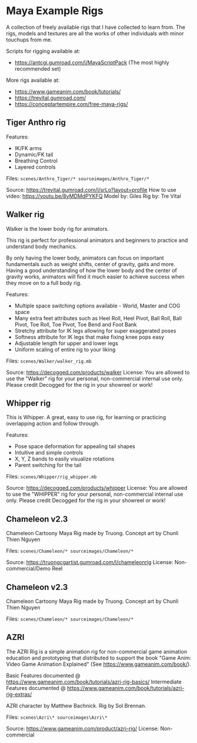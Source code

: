 # Maya Example Rigs

A collection of freely available rigs that I have collected to learn from. The rigs, models and textures are all the works of other individuals with minor touchups from me.

Scripts for rigging available at:
* https://antcgi.gumroad.com/l/MayaScriptPack (The most highly recommended set)

More rigs available at:
* https://www.gameanim.com/book/tutorials/
* https://trevital.gumroad.com/
* https://conceptartempire.com/free-maya-rigs/

## Tiger Anthro rig

Features:
* IK/FK arms
* Dynamic/FK tail
* Breathing Control
* Layered controls

Files: `scenes/Anthro_Tiger/* sourceimages/Anthro_Tiger/*`

Source: https://trevital.gumroad.com/l/srLo?layout=profile
How to use video: https://youtu.be/8yMDMdPYKFQ
Model by: Giles
Rig by: Tre Vital

## Walker rig

Walker is the lower body rig for animators.

This rig is perfect for professional animators and beginners to practice and understand body mechanics.

By only having the lower body, animators can focus on important fundamentals such as weight shifts, center of gravity, gaits and more. Having a good understanding of how the lower body and the center of gravity works, animators will find it much easier to achieve success when they move on to a full body rig.

Features:
* Multiple space switching options available - World, Master and COG space
* Many extra feet attributes such as Heel Roll, Heel Pivot, Ball Roll, Ball Pivot, Toe Roll, Toe Pivot, Toe Bend and Foot Bank
* Stretchy attribute for IK legs allowing for super exaggerated poses
* Softness attribute for IK legs that make fixing knee pops easy
* Adjustable length for upper and lower legs
* Uniform scaling of entire rig to your liking

Files: `scenes/Walker/walker_rig.mb`

Source: https://decogged.com/products/walker
License: You are allowed to use the "Walker" rig for your personal, non-commercial internal use only. Please credit Decogged for the rig in your showreel or work!

## Whipper rig

This is Whipper. A great, easy to use rig, for learning or practicing overlapping action and follow through.

Features:
* Pose space deformation for appealing tail shapes
* Intuitive and simple controls
* X, Y, Z bands to easily visualize rotations
* Parent switching for the tail

Files: `scenes/Whipper/rig_whipper.mb`

Source: https://decogged.com/products/whipper
License: You are allowed to use the "WHIPPER" rig for your personal, non-commercial internal use only. Please credit Decogged for the rig in your showreel or work!

## Chameleon v2.3

Chameleon Cartoony Maya Rig made by Truong.
Concept art by Chunli Thien Nguyen

Files: `scenes/Chameleon/* sourceimages/Chameleon/*`

Source: https://truongcgartist.gumroad.com/l/chameleonrig
License: Non-commercial/Demo Reel


## Chameleon v2.3

Chameleon Cartoony Maya Rig made by Truong.
Concept art by Chunli Thien Nguyen

Files: `scenes/Chameleon/* sourceimages/Chameleon/*`

## AZRI

The AZRI Rig is a simple animation rig for non-commercial game animation education and prototyping that distributed to support the book "Game Anim: Video Game Animation Explained" (See https://www.gameanim.com/book/).

Basic Features documented @ https://www.gameanim.com/book/tutorials/azri-rig-basics/
Intermediate Features documented @ https://www.gameanim.com/book/tutorials/azri-rig-extras/

AZRI character by Matthew Bachnick.
Rig by Sol Brennan.

Files: `scenes\Azri\* sourceimages\Azri\*`

Source: https://www.gameanim.com/product/azri-rig/
License: Non-commercial
